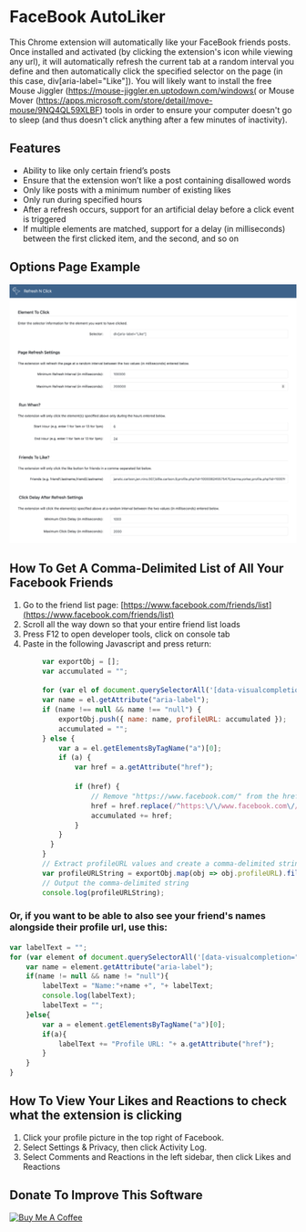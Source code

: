 # FaceBook AutoLiker

This Chrome extension will automatically like your FaceBook friends posts.  Once installed and activated (by clicking the extension's icon while viewing any url), it will automatically refresh the current tab at a random interval you define and then automatically click the specified selector on the page (in this case, div[aria-label="Like"]).  You will likely want to install the free Mouse Jiggler (https://mouse-jiggler.en.uptodown.com/windows( or Mouse Mover (https://apps.microsoft.com/store/detail/move-mouse/9NQ4QL59XLBF) tools in order to ensure your computer doesn't go to sleep (and thus doesn't click anything after a few minutes of inactivity).

## Features

* Ability to like only certain friend’s posts
* Ensure that the extension won’t like a post containing disallowed words
* Only like posts with a minimum number of existing likes
* Only run during specified hours
* After a refresh occurs, support for an artificial delay before a click event is triggered
* If multiple elements are matched, support for a delay (in milliseconds) between the first clicked item, and the second, and so on

## Options Page Example
![enter image description here](images/options-page.png)

## How To Get A Comma-Delimited List of All Your Facebook Friends

1. Go to the friend list page:  [https://www.facebook.com/friends/list](https://www.facebook.com/friends/list)
2. Scroll all the way down so that your entire friend list loads
3. Press F12 to open developer tools, click on console tab
4. Paste in the following Javascript and press return: 
        
```javascript
        var exportObj = [];
        var accumulated = "";
        
        for (var el of document.querySelectorAll('[data-visualcompletion="ignore-dynamic"]')) {
        var name = el.getAttribute("aria-label");
        if (name !== null && name !== "null") {
            exportObj.push({ name: name, profileURL: accumulated });
            accumulated = "";
        } else {
            var a = el.getElementsByTagName("a")[0];
            if (a) {
                var href = a.getAttribute("href");
                
                if (href) {
                    // Remove "https://www.facebook.com/" from the href
                    href = href.replace(/^https:\/\/www.facebook.com\//, "");
                    accumulated += href;
                }
            }
          }
        }
        // Extract profileURL values and create a comma-delimited string
        var profileURLString = exportObj.map(obj => obj.profileURL).filter(url => url !== "").join(",");
        // Output the comma-delimited string
        console.log(profileURLString);
```
### Or, if you want to be able to also see your friend's names alongside their profile url, use this:

```javascript
var labelText = "";
for (var element of document.querySelectorAll('[data-visualcompletion="ignore-dynamic"]')) {
    var name = element.getAttribute("aria-label");
    if(name != null && name != "null"){
        labelText = "Name:"+name +", "+ labelText;
        console.log(labelText);
        labelText = "";
    }else{
        var a = element.getElementsByTagName("a")[0];
        if(a){
            labelText += "Profile URL: "+ a.getAttribute("href");
        }
    }
}
```

## How To View Your Likes and Reactions to check what the extension is clicking

1. Click your profile picture in the top right of Facebook.
2. Select Settings & Privacy, then click Activity Log.
3. Select Comments and Reactions in the left sidebar, then click Likes and Reactions
    
    
## Donate To Improve This Software
[![Buy Me A Coffee](https://camo.githubusercontent.com/3ba8042b343d12b84b85d2e6563376af4150f9cd09e72428349c1656083c8b5a/68747470733a2f2f63646e2e6275796d6561636f666665652e636f6d2f627574746f6e732f64656661756c742d6f72616e67652e706e67)](https://www.buymeacoffee.com/addasite)